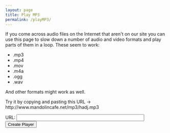 ```yaml
---
layout: page
title: Play MP3
permalink: /playMP3/
---
```

<div class="player">
<div id="audioPlayer"></div>
<div id="showPlayer">


<p>If you come across audio files on the Internet that aren't on our
site you can use this page to slow down a number of audio and video
formats and play parts of them in a loop.
These seem to work:
</p>

<ul>
<li>.mp3</li>
<li>.mp4</li>
<li>.mov</li>
<li>.m4a</li>
<li>.ogg</li>
<li>.wav</li>

</ul>  

<p>
And other formats might work as well.
</p>

<p>
Try it by copying and pasting this URL -> http://www.mandolincafe.net/mp3/hadj.mp3
</p>

URL: <input type="text" name="url" class="enter" value="" id="url" style="width: 400px;" >
<input type="button" class="filterButton" onclick="getURL()" value="Create Player">

</div>
</div>

<script>
function getURL() {

    var mp3url = document.getElementById("url").value;
    audioPlayer.innerHTML = createAudioPlayer();
    showPlayer.innerHTML = '<h4>Playing ' + mp3url + '</h4>';
    //showPlayer.innerHTML += createMP3player('playABC', mp3url, 'mp3player_tunepage');
    showPlayer.innerHTML += createMP3player('playABC', mp3url, 'mp3player_tunepage');
    createSlider('playPositionplayABC','RSplayABC');


}
function reloadPage() {
    window.location.reload(true);
}
</script>
<style>
.h-1-color {background: #455;}
.h-2-color {background: #1A1;}
.h-3-color {background: #455;}
</style>
